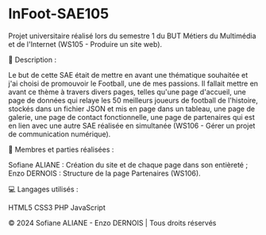 # InFoot-SAE105

Projet universitaire réalisé lors du semestre 1 du BUT Métiers du Multimédia et de l'Internet (WS105 - Produire un site web).

📜 Description :

Le but de cette SAE était de mettre en avant une thématique souhaitée et j'ai choisi de promouvoir le Football, une de mes passions. Il fallait mettre en avant ce thème à travers divers pages, telles qu'une page d'accueil, une page de données qui relaye les 50 meilleurs joueurs de football de l'histoire, stockés dans un fichier JSON et mis en page dans un tableau, une page de galerie, une page de contact fonctionnelle, une page de partenaires qui est en lien avec une autre SAE réalisée en simultanée (WS106 - Gérer un projet de communication numérique).

👥 Membres et parties réalisées :

Sofiane ALIANE : Création du site et de chaque page dans son entièreté ;
Enzo DERNOIS : Structure de la page Partenaires (WS106).


💻 Langages utilisés :

HTML5 CSS3 PHP JavaScript

© 2024 Sofiane ALIANE - Enzo DERNOIS | Tous droits réservés
